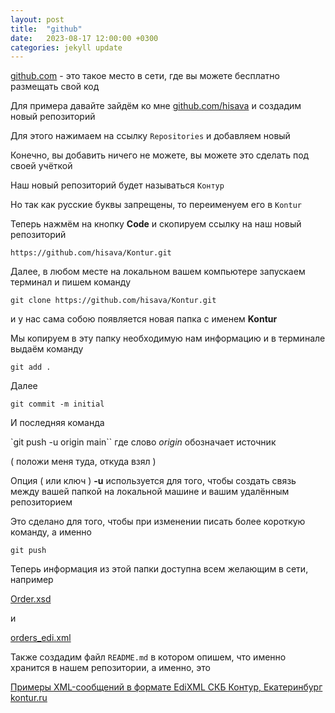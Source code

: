 ```yaml
---
layout: post
title:  "github"
date:   2023-08-17 12:00:00 +0300
categories: jekyll update
---
```


[github.com](https://github.com) - это такое место в сети, где вы можете бесплатно размещать свой код

Для примера давайте зайдём ко мне [github.com/hisava](https://github.com/hisava) и создадим новый репозиторий

Для этого нажимаем на ссылку `Repositories` и добавляем новый

Конечно, вы добавить ничего не можете, вы можете это сделать под своей учёткой

Наш новый репозиторий будет называться `Контур` 

Но так как русские буквы запрещены, то переименуем его в `Kontur`

Теперь нажмём на кнопку **Code** и скопируем ссылку на наш новый репозиторий

`https://github.com/hisava/Kontur.git`

Далее, в любом месте на локальном вашем компьютере запускаем терминал и пишем команду

`git clone https://github.com/hisava/Kontur.git`

и у нас сама собою появляется новая папка с именем **Kontur**

Мы копируем в эту папку необходимую нам информацию и в терминале выдаём команду

`git add .`

Далее

`git commit -m initial`

И последняя команда

`git push -u origin main`` где слово *origin* обозначает источник

( положи меня туда, откуда взял )

Опция ( или ключ ) **-u** используется для того, чтобы создать связь между вашей папкой на локальной машине и вашим удалённым репозиторием

Это сделано для того, чтобы при изменении писать более короткую команду, а именно

`git push`

Теперь информация из этой папки доступна всем желающим в сети, например

[Order.xsd](https://raw.githubusercontent.com/hisava/Kontur/main/xsd/Order.xsd)

и

[orders_edi.xml](https://raw.githubusercontent.com/hisava/Kontur/main/orders_edi.xml)

Также создадим файл `README.md` в котором опишем, что именно хранится в нашем репозитории, а именно, это

[Примеры XML-сообщений в формате EdiXML СКБ Контур, Екатеринбург kontur.ru](https://github.com/Kontur)
